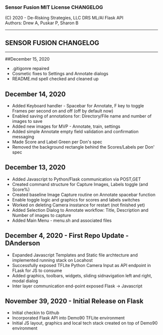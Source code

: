 ### Sensor Fusion MIT License	 CHANGELOG  
(C) 2020 - De-Risking Strategies, LLC 
DRS ML/AI Flask API                   
Authors:  Drew A, Puskar P, Sharon B

----

## SENSOR FUSION CHANGELOG                     
----
##December 15, 2020
- .gitigonre repaired
- Cosmetic fixes to Settings and Annotate dialogs
- README.md spell checked and cleaned up

## December 14, 2020
- Added Keyboard handler - Spacebar for Annotate, F key to toggle Frames per second on and off (off by default now)
- Enabled saving of annotations for: Directory/File name and number of images to save
- Added new images for MVP  - Annotate, train, settings
- Added simple Annotate empty field validation and confirmation messaging
- Made Score and Label Green per Don's spec
- Removed the background rectangle behind the Scores/Labels per Don' spec
 
## December 13, 2020
- Added Javascript to Python/Flask communication via POST,GET
- Created command structure for Capture Images, Labels toggle (and Score%)
- Created baseline Image Capture routine on Annotate spacebar function
- Enable toggle logic and graphics for scores and labels switches
- Worked on deleting Camera insstance for restart (not finished yet)
- Added Selection Dialog to Annotate workflow: Title, Description and Number of images to capture
- Added Main Menu - menu.sh and associated files

## December 4, 2020 - First Repo Update - DAnderson
- Expanded Javascript Templates and Static file archtecture and implemented running stack on Locahost
- Successfully exposed TFLite Python Camera Input as API endpoint in FLask for JS to consume
- Added graphics, toolbars, widgets, sliding sidnavigation left and right, modal dialog
- Inter layer communication end-point exposed Flask -> Javascript

## November 39, 2020 - Initial Release on Flask
- Initial checkin to Github
- Incorporated Flask API into Demo90 TFLite environment
- Initial JS layout, graphics and local tech stack created on top of Demo90 environment
